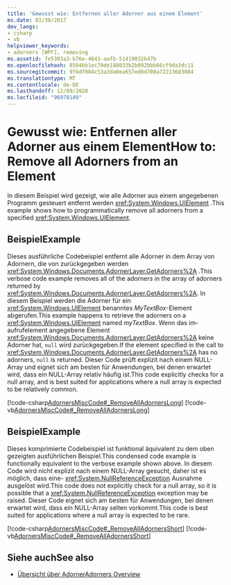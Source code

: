 ```yaml
---
title: 'Gewusst wie: Entfernen aller Adorner aus einem Element'
ms.date: 03/30/2017
dev_langs:
- csharp
- vb
helpviewer_keywords:
- adorners [WPF], removing
ms.assetid: fe5303a3-b76e-4643-aafb-51419032b47b
ms.openlocfilehash: 8504bb1ec70de188033b2b092bbb66cf9da3dc11
ms.sourcegitcommit: 9f6df084c53a3da0ea657ed0d708a72213683084
ms.translationtype: MT
ms.contentlocale: de-DE
ms.lasthandoff: 12/09/2020
ms.locfileid: "96978149"
---
```

# <a name="how-to-remove-all-adorners-from-an-element"></a><span data-ttu-id="5f938-102">Gewusst wie: Entfernen aller Adorner aus einem Element</span><span class="sxs-lookup"><span data-stu-id="5f938-102">How to: Remove all Adorners from an Element</span></span>
<span data-ttu-id="5f938-103">In diesem Beispiel wird gezeigt, wie alle Adorner aus einem angegebenen Programm gesteuert entfernt werden <xref:System.Windows.UIElement> .</span><span class="sxs-lookup"><span data-stu-id="5f938-103">This example shows how to programmatically remove all adorners from a specified <xref:System.Windows.UIElement>.</span></span>  
  
## <a name="example"></a><span data-ttu-id="5f938-104">Beispiel</span><span class="sxs-lookup"><span data-stu-id="5f938-104">Example</span></span>  
 <span data-ttu-id="5f938-105">Dieses ausführliche Codebeispiel entfernt alle Adorner in dem Array von Adornern, die von zurückgegeben werden <xref:System.Windows.Documents.AdornerLayer.GetAdorners%2A> .</span><span class="sxs-lookup"><span data-stu-id="5f938-105">This verbose code example removes all of the adorners in the array of adorners returned by <xref:System.Windows.Documents.AdornerLayer.GetAdorners%2A>.</span></span>  <span data-ttu-id="5f938-106">In diesem Beispiel werden die Adorner für ein <xref:System.Windows.UIElement> benanntes *MyTextBox*-Element abgerufen.</span><span class="sxs-lookup"><span data-stu-id="5f938-106">This example happens to retrieve the adorners on a <xref:System.Windows.UIElement> named *myTextBox*.</span></span>  <span data-ttu-id="5f938-107">Wenn das im-aufrufelement angegebene Element <xref:System.Windows.Documents.AdornerLayer.GetAdorners%2A> keine Adorner hat, `null` wird zurückgegeben.</span><span class="sxs-lookup"><span data-stu-id="5f938-107">If the element specified in the call to <xref:System.Windows.Documents.AdornerLayer.GetAdorners%2A> has no adorners, `null` is returned.</span></span>  <span data-ttu-id="5f938-108">Dieser Code prüft explizit nach einem NULL-Array und eignet sich am besten für Anwendungen, bei denen erwartet wird, dass ein NULL-Array relativ häufig ist.</span><span class="sxs-lookup"><span data-stu-id="5f938-108">This code explicitly checks for a null array, and is best suited for applications where a null array is expected to be relatively common.</span></span>  
  
 [!code-csharp[AdornersMiscCode#_RemoveAllAdornersLong](~/samples/snippets/csharp/VS_Snippets_Wpf/AdornersMiscCode/CSharp/Window1.xaml.cs#_removealladornerslong)]
 [!code-vb[AdornersMiscCode#_RemoveAllAdornersLong](~/samples/snippets/visualbasic/VS_Snippets_Wpf/AdornersMiscCode/visualbasic/window1.xaml.vb#_removealladornerslong)]  
  
## <a name="example"></a><span data-ttu-id="5f938-109">Beispiel</span><span class="sxs-lookup"><span data-stu-id="5f938-109">Example</span></span>  
 <span data-ttu-id="5f938-110">Dieses komprimierte Codebeispiel ist funktional äquivalent zu dem oben gezeigten ausführlichen Beispiel.</span><span class="sxs-lookup"><span data-stu-id="5f938-110">This condensed code example is functionally equivalent to the verbose example shown above.</span></span> <span data-ttu-id="5f938-111">In diesem Code wird nicht explizit nach einem NULL-Array gesucht, daher ist es möglich, dass eine- <xref:System.NullReferenceException> Ausnahme ausgelöst wird.</span><span class="sxs-lookup"><span data-stu-id="5f938-111">This code does not explicitly check for a null array, so it is possible that a <xref:System.NullReferenceException> exception may be raised.</span></span>  <span data-ttu-id="5f938-112">Dieser Code eignet sich am besten für Anwendungen, bei denen erwartet wird, dass ein NULL-Array selten vorkommt.</span><span class="sxs-lookup"><span data-stu-id="5f938-112">This code is best suited for applications where a null array is expected to be rare.</span></span>  
  
 [!code-csharp[AdornersMiscCode#_RemoveAllAdornersShort](~/samples/snippets/csharp/VS_Snippets_Wpf/AdornersMiscCode/CSharp/Window1.xaml.cs#_removealladornersshort)]
 [!code-vb[AdornersMiscCode#_RemoveAllAdornersShort](~/samples/snippets/visualbasic/VS_Snippets_Wpf/AdornersMiscCode/visualbasic/window1.xaml.vb#_removealladornersshort)]  
  
## <a name="see-also"></a><span data-ttu-id="5f938-113">Siehe auch</span><span class="sxs-lookup"><span data-stu-id="5f938-113">See also</span></span>

- [<span data-ttu-id="5f938-114">Übersicht über Adorner</span><span class="sxs-lookup"><span data-stu-id="5f938-114">Adorners Overview</span></span>](adorners-overview.md)
